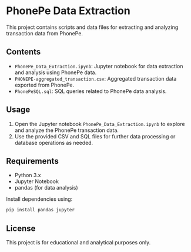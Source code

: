 # PhonePe Data Extraction

This project contains scripts and data files for extracting and analyzing transaction data from PhonePe.

## Contents

- `PhonePe_Data_Extraction.ipynb`: Jupyter notebook for data extraction and analysis using PhonePe data.
- `PHONEPE-aggregated_transaction.csv`: Aggregated transaction data exported from PhonePe.
- `PhonePeSQL.sql`: SQL queries related to PhonePe data analysis.

## Usage

1. Open the Jupyter notebook `PhonePe_Data_Extraction.ipynb` to explore and analyze the PhonePe transaction data.
2. Use the provided CSV and SQL files for further data processing or database operations as needed.

## Requirements

- Python 3.x
- Jupyter Notebook
- pandas (for data analysis)

Install dependencies using:
```bash
pip install pandas jupyter
```

## License

This project is for educational and analytical purposes only. 